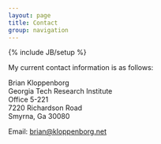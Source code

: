 ```yaml
---
layout: page
title: Contact
group: navigation
---
```

{% include JB/setup %}

My current contact information is as follows:

Brian Kloppenborg<br/>
Georgia Tech Research Institute<br/>
Office 5-221<br/>
7220 Richardson Road</br>
Smyrna, Ga 30080

Email: brian@kloppenborg.net

